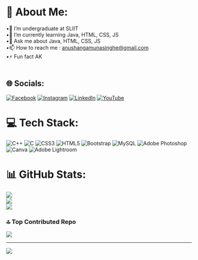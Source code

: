 # 💫 About Me:
•👯 I’m undergraduate at SLIIT<br>•🌱 I’m currently learning Java, HTML, CSS, JS<br>•💬 Ask me about Java, HTML, CSS, JS<br>•📫 How to reach me : anushangamunasinghe@gmail.com<br>•⚡ Fun fact AK<br><br>


## 🌐 Socials:
[![Facebook](https://img.shields.io/badge/Facebook-%231877F2.svg?logo=Facebook&logoColor=white)](https://facebook.com/https://web.facebook.com/anushanga.kawshan.1) [![Instagram](https://img.shields.io/badge/Instagram-%23E4405F.svg?logo=Instagram&logoColor=white)](https://instagram.com/https://www.instagram.com/anushanga_kawshan/) [![LinkedIn](https://img.shields.io/badge/LinkedIn-%230077B5.svg?logo=linkedin&logoColor=white)](https://linkedin.com/in/https://www.linkedin.com/in/anushanga-kaushan-munasinghe-9b51882a2/) [![YouTube](https://img.shields.io/badge/YouTube-%23FF0000.svg?logo=YouTube&logoColor=white)](https://youtube.com/@https://www.youtube.com/channel/UCwWM7JSG8GYt78RKoM-5w0A) 

# 💻 Tech Stack:
![C++](https://img.shields.io/badge/c++-%2300599C.svg?style=flat&logo=c%2B%2B&logoColor=white) ![C](https://img.shields.io/badge/c-%2300599C.svg?style=flat&logo=c&logoColor=white) ![CSS3](https://img.shields.io/badge/css3-%231572B6.svg?style=flat&logo=css3&logoColor=white) ![HTML5](https://img.shields.io/badge/html5-%23E34F26.svg?style=flat&logo=html5&logoColor=white) ![Bootstrap](https://img.shields.io/badge/bootstrap-%238511FA.svg?style=flat&logo=bootstrap&logoColor=white) ![MySQL](https://img.shields.io/badge/mysql-%2300000f.svg?style=flat&logo=mysql&logoColor=white) ![Adobe Photoshop](https://img.shields.io/badge/adobe%20photoshop-%2331A8FF.svg?style=flat&logo=adobe%20photoshop&logoColor=white) ![Canva](https://img.shields.io/badge/Canva-%2300C4CC.svg?style=flat&logo=Canva&logoColor=white) ![Adobe Lightroom](https://img.shields.io/badge/Adobe%20Lightroom-31A8FF.svg?style=flat&logo=Adobe%20Lightroom&logoColor=white)
# 📊 GitHub Stats:
![](https://github-readme-stats.vercel.app/api?username=AMunasinghe2001&theme=dark&hide_border=false&include_all_commits=true&count_private=true)<br/>
![](https://github-readme-streak-stats.herokuapp.com/?user=AMunasinghe2001&theme=dark&hide_border=false)<br/>
![](https://github-readme-stats.vercel.app/api/top-langs/?username=AMunasinghe2001&theme=dark&hide_border=false&include_all_commits=true&count_private=true&layout=compact)

### 🔝 Top Contributed Repo
![](https://github-contributor-stats.vercel.app/api?username=AMunasinghe2001&limit=5&theme=dark&combine_all_yearly_contributions=true)

---
[![](https://visitcount.itsvg.in/api?id=AMunasinghe2001&icon=0&color=0)](https://visitcount.itsvg.in)

<!-- Proudly created with GPRM ( https://gprm.itsvg.in ) -->
